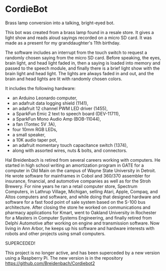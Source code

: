 # CordieBot
Brass lamp conversion into a talking, bright-eyed bot.

This bot was created from a brass lamp found in a resale store. It gives a light show and reads aloud sayings recorded on a micro SD card. It was made as a present for my granddaughter's 11th birthday.

The software includes an interrupt from the touch switch to request a randomly chosen saying from the micro SD card. Before speaking, the eyes, brain light, and head light faded in, then a saying is loaded into memory and passed to the speech module, and finally there is a brief light show with the brain light and head light. The lights are always faded in and out, and the brain and head lights are lit with randomly chosen colors.

It includes the following hardware:
  - an Arduino Leonardo computer,
  - an adafruit data logging shield (1141),
  - an adafruit 12 channel PWM LED driver (1455),
  - a SparkFun Emic 2 text to speech board (DEV-11711),
  - a SparkFun Mono Audio Amp (BOB-11044),
  - a fan (Tontec 5V .1A),
  - four 10mm RGB LEDs,
  - a small speaker,
  - a 10K audio taper pot,
  - an adafruit momentary touch capacitance switch (1374),
  - along with assorted wires, nuts & bolts, and connectors.
  
Hal Breidenbach is retired from several careers working with computers. He started in high school writing an amortization program in GATE for a computer in Old Main on the campus of Wayne State University in Detroit. He wrote software for mainframes in Cobol and 360/370 assembler for insurance, financial, and automotive companies as well as for the Stroh Brewery.  For nine years he ran a retail computer store, Spectrum Computers, in Lathrup Village, Michigan, selling Atari, Apple, Compaq, and Altos computers and software, and while doing that designed hardware and software for a fast food point of sale system based on the S-100 bus architecture.  After closing the store he worked on communications and pharmacy applications for Kmart, went to Oakland University in Rochester for a Masters in Computer Systems Engineering, and finally retired from Delphi Automotive after working on engine and transmission software.  Now living in Ann Arbor, he keeps up his software and hardware interests with robots and other projects using small computers.


SUPERCEDED!

This project is no longer active, and has been superceded by a new version using a Raspberry Pi.  The new version is in the repository https://github.com/Breidenbach/Cordiebot2
